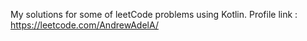 My solutions for some of leetCode problems using Kotlin.
Profile link : https://leetcode.com/AndrewAdelA/
